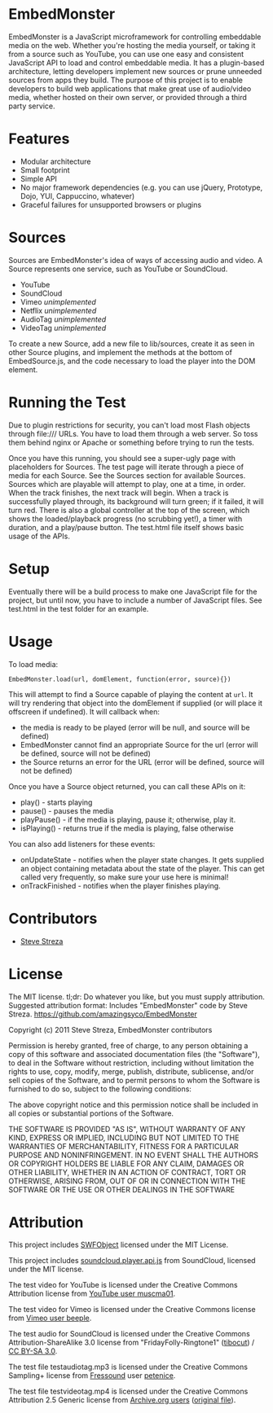 EmbedMonster
============

EmbedMonster is a JavaScript microframework for controlling embeddable media on the web. Whether you're hosting the media yourself, or taking it from a source such as YouTube, you can use one easy and consistent JavaScript API to load and control embeddable media. It has a plugin-based architecture, letting developers implement new sources or prune unneeded sources from apps they build. The purpose of this project is to enable developers to build web applications that make great use of audio/video media, whether hosted on their own server, or provided through a third party service.

Features
========

* Modular architecture
* Small footprint
* Simple API
* No major framework dependencies (e.g. you can use jQuery, Prototype, Dojo, YUI, Cappuccino, whatever)
* Graceful failures for unsupported browsers or plugins

Sources
=======

Sources are EmbedMonster's idea of ways of accessing audio and video. A Source represents one service, such as YouTube or SoundCloud.

* YouTube
* SoundCloud
* Vimeo *unimplemented*
* Netflix *unimplemented*
* AudioTag *unimplemented*
* VideoTag *unimplemented*

To create a new Source, add a new file to lib/sources, create it as seen in other Source plugins, and implement the methods at the bottom of EmbedSource.js, and the code necessary to load the player into the DOM element.

Running the Test
================

Due to plugin restrictions for security, you can't load most Flash objects through file:/// URLs. You have to load them through a web server. So toss them behind nginx or Apache or something before trying to run the tests.

Once you have this running, you should see a super-ugly page with placeholders for Sources. The test page will iterate through a piece of media for each Source. See the Sources section for available Sources. Sources which are playable will attempt to play, one at a time, in order. When the track finishes, the next track will begin. When a track is successfully played through, its background will turn green; if it failed, it will turn red. There is also a global controller at the top of the screen, which shows the loaded/playback progress (no scrubbing yet!), a timer with duration, and a play/pause button. The test.html file itself shows basic usage of the APIs.

Setup
=====

Eventually there will be a build process to make one JavaScript file for the project, but until now, you have to include a number of JavaScript files. See test.html in the test folder for an example.

Usage
=====

To load media:

`EmbedMonster.load(url, domElement, function(error, source){})`

This will attempt to find a Source capable of playing the content at `url`. It will try rendering that object into the domElement if supplied (or will place it offscreen if undefined). It will callback when:

* the media is ready to be played (error will be null, and source will be defined)
* EmbedMonster cannot find an appropriate Source for the url (error will be defined, source will not be defined)
* the Source returns an error for the URL (error will be defined, source will not be defined)

Once you have a Source object returned, you can call these APIs on it:

* play() - starts playing
* pause() - pauses the media
* playPause() - if the media is playing, pause it; otherwise, play it.
* isPlaying() - returns true if the media is playing, false otherwise

You can also add listeners for these events:

* onUpdateState - notifies when the player state changes. It gets supplied an object containing metadata about the state of the player. This can get called very frequently, so make sure your use here is minimal!
* onTrackFinished - notifies when the player finishes playing.

Contributors
============

* [Steve Streza](https://twitter.com/SteveStreza)

License
=======

The MIT license. tl;dr: Do whatever you like, but you must supply attribution. Suggested attribution format: Includes "EmbedMonster" code by Steve Streza. https://github.com/amazingsyco/EmbedMonster

Copyright (c) 2011 Steve Streza, EmbedMonster contributors

Permission is hereby granted, free of charge, to any person obtaining a copy of this software and associated documentation files (the "Software"), to deal in the Software without restriction, including without limitation the rights to use, copy, modify, merge, publish, distribute, sublicense, and/or sell copies of the Software, and to permit persons to whom the Software is furnished to do so, subject to the following conditions:

The above copyright notice and this permission notice shall be included in all copies or substantial portions of the Software.

THE SOFTWARE IS PROVIDED "AS IS", WITHOUT WARRANTY OF ANY KIND, EXPRESS OR IMPLIED, INCLUDING BUT NOT LIMITED TO THE WARRANTIES OF MERCHANTABILITY, FITNESS FOR A PARTICULAR PURPOSE AND NONINFRINGEMENT. IN NO EVENT SHALL THE AUTHORS OR COPYRIGHT HOLDERS BE LIABLE FOR ANY CLAIM, DAMAGES OR OTHER LIABILITY, WHETHER IN AN ACTION OF CONTRACT, TORT OR OTHERWISE, ARISING FROM, OUT OF OR IN CONNECTION WITH THE SOFTWARE OR THE USE OR OTHER DEALINGS IN THE SOFTWARE

Attribution
===========

This project includes [SWFObject](http://code.google.com/p/swfobject/) licensed under the MIT License.

This project includes [soundcloud.player.api.js](https://github.com/soundcloud/Widget-JS-API/) from SoundCloud, licensed under the MIT license.

The test video for YouTube is licensed under the Creative Commons Attribution license from [YouTube user muscma01](http://www.youtube.com/user/muscma01).

The test video for Vimeo is licensed under the Creative Commons license from [Vimeo user beeple](http://vimeo.com/beeple).

The test audio for SoundCloud is licensed under the Creative Commons Attribution-ShareAlike 3.0 license from <span xmlns:cc="http://creativecommons.org/ns#" xmlns:dct="http://purl.org/dc/terms/" about="http://soundcloud.com/tibocut/fridayfolly-ringtone1"><span property="dct:title">"FridayFolly-Ringtone1"</span> (<a rel="cc:attributionURL" property="cc:attributionName" href="http://soundcloud.com/tibocut">tibocut</a>) / <a rel="license" href="http://creativecommons.org/licenses/by-sa/3.0/">CC BY-SA 3.0</a></span>.

The test file testaudiotag.mp3 is licensed under the Creative Commons Sampling+ license from [Fressound](http://www.freesound.org/people/petenice/sounds/9508/) user [petenice](http://www.freesound.org/people/petenice/).

The test file testvideotag.mp4 is licensed under the Creative Commons Attribution 2.5 Generic license from [Archive.org users](http://www.archive.org/details/Maker_Faire_VJ_Clips) ([original file](http://www.archive.org/download/Maker_Faire_VJ_Clips/lucyfer3_mjpg_qvga_512kb.mp4)).